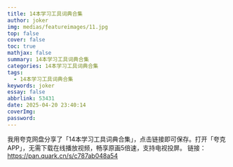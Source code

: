 ```yaml
---
title: 14本学习工具词典合集
author: joker
img: medias/featureimages/11.jpg
top: false
cover: false
toc: true
mathjax: false
summary: 14本学习工具词典合集
categories: 14本学习工具词典合集
tags:
  - 14本学习工具词典合集
keywords: joker
essay: false
abbrlink: 53431
date: 2025-04-20 23:40:14
coverImg:
password:
---
```


我用夸克网盘分享了「14本学习工具词典合集」，点击链接即可保存。打开「夸克APP」，无需下载在线播放视频，畅享原画5倍速，支持电视投屏。
链接：https://pan.quark.cn/s/c787ab048a54
